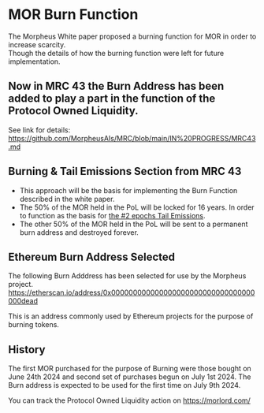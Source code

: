 # MOR Burn Function
The Morpheus White paper proposed a burning function for MOR in order to increase scarcity.  
Though the details of how the burning function were left for future implementation. 

## Now in MRC 43 the Burn Address has been added to play a part in the function of the Protocol Owned Liquidity.
See link for details: https://github.com/MorpheusAIs/MRC/blob/main/IN%20PROGRESS/MRC43.md

## Burning & Tail Emissions Section from MRC 43
- This approach will be the basis for implementing the Burn Function described in the white paper.
- The 50% of the MOR held in the PoL will be locked for 16 years. In order to function as the basis for [the #2 epochs Tail Emissions](https://github.com/MorpheusAIs/Docs/blob/main/!KEYDOCS%20README%20FIRST!/WhitePaper.md#tail-emissions-of-mor).
- The other 50% of the MOR held in the PoL will be sent to a permanent burn address and destroyed forever.

## Ethereum Burn Address Selected
The following Burn Adddress has been selected for use by the Morpheus project.
https://etherscan.io/address/0x000000000000000000000000000000000000dead

This is an address commonly used by Ethereum projects for the purpose of burning tokens.

## History
The first MOR purchased for the purpose of Burning were those bought on June 24th 2024 and second set of purchases begun on July 1st 2024.
The Burn address is expected to be used for the first time on July 9th 2024.

You can track the Protocol Owned Liquidity action on https://morlord.com/

